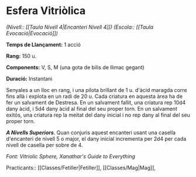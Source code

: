 # Esfera Vitriòlica

*(Nivell:: [[Taula Nivell 4|Encanteri Nivell 4]]) (Escola:: [[Taula Evocació|Evocació]])*

**Temps de Llançament:** 1 acció

**Rang:** 150 u.

**Components:** V, S, M (una gota de bilis de llimac gegant)

**Duració:** Instantani

Senyales a un lloc en rang, i una pilota brillant de 1 u. d'àcid maragda corre fins allà i explota en un radi de 20 u. Cada criatura en aquesta àrea ha de fer un salvament de Destresa. En un salvament fallit, una criatura rep 10d4 dany àcid, i 5d4 dany àcid al final del seu proper torn. En un salvament exitós, una criatura rep la meitat del dany inicial i no rep dany al final del seu proper torn.

***A Nivells Superiors***. Quan conjuris aquest encanteri usant una casella d'encanteri de nivell 5 o major, el dany inicial incrementa per 2d4 per cada nivell de casella per sobre de 4.


*Font: Vitriolic Sphere, Xanathar's Guide to Everything*



Practicants:: [[Classes/Fetiller|Fetiller]], [[Classes/Mag|Mag]],